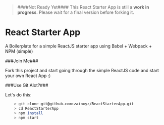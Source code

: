 > ####Not Ready Yet####
> This React Starter App is still a **work in progress**. Please wait for a final version before forking it.

# React Starter App

A Boilerplate for a simple ReactJS starter app using Babel + Webpack + NPM (simple)

###Join Me###

Fork this project and start going through the simple ReactJS code and start your own React App :)

###Use Git Alot?###

Let's do this:

```bash
	> git clone git@github.com:zainxyz/ReactStarterApp.git
	> cd ReactStarterApp
	> npm install
	> npm start
```

